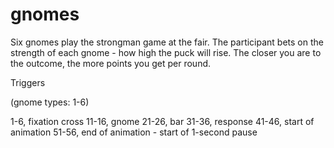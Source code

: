 # gnomes

Six gnomes play the strongman game at the fair. The participant bets on the strength of each gnome - how high the puck will rise. The closer you are to the outcome, the more points you get per round.

Triggers

(gnome types: 1-6)

1-6, fixation cross
11-16, gnome
21-26, bar
31-36, response
41-46, start of animation
51-56, end of animation - start of 1-second pause
